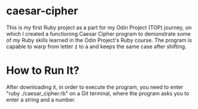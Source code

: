 # caesar-cipher
This is my first Ruby project as a part for my Odin Project (TOP) journey, on which I created a functioning Caesar Cipher program to demonstrate some of my Ruby skills learned in the Odin Project's Ruby course. The program is capable to warp from letter z to a and keeps the same case after shifting.

# How to Run It?
After downloading it, in order to execute the program, you need to enter "ruby ./caesar_cipher.rb" on a Git terminal, where the program asks you to enter a string and a number.
